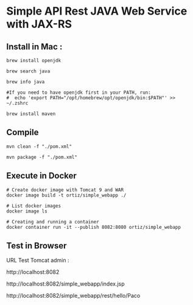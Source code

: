# Simple API Rest JAVA Web Service with JAX-RS

## Install in Mac :

```
brew install openjdk

brew search java

brew info java

#If you need to have openjdk first in your PATH, run:
#  echo 'export PATH="/opt/homebrew/opt/openjdk/bin:$PATH"' >> ~/.zshrc

brew install maven
```

## Compile

```
mvn clean -f "./pom.xml"

mvn package -f "./pom.xml"
```

## Execute in Docker

```
# Create docker image with Tomcat 9 and WAR
docker image build -t ortiz/simple_webapp ./

# List docker images
docker image ls

# Creating and running a container
docker container run -it --publish 8082:8080 ortiz/simple_webapp
```

## Test in Browser

URL Test Tomcat admin :

http://localhost:8082


http://localhost:8082/simple_webapp/index.jsp

http://localhost:8082/simple_webapp/rest/hello/Paco





